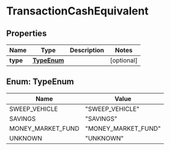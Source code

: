 # TransactionCashEquivalent

## Properties
Name | Type | Description | Notes
------------ | ------------- | ------------- | -------------
**type** | [**TypeEnum**](#TypeEnum) |  |  [optional]

<a name="TypeEnum"></a>
## Enum: TypeEnum
Name | Value
---- | -----
SWEEP_VEHICLE | &quot;SWEEP_VEHICLE&quot;
SAVINGS | &quot;SAVINGS&quot;
MONEY_MARKET_FUND | &quot;MONEY_MARKET_FUND&quot;
UNKNOWN | &quot;UNKNOWN&quot;
